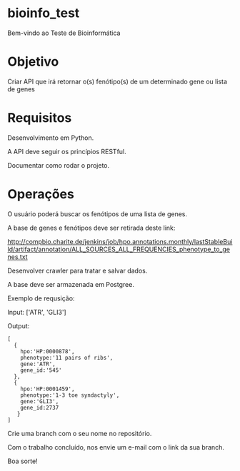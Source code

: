 # bioinfo_test
Bem-vindo ao Teste de Bioinformática

# Objetivo
Criar API que irá retornar o(s) fenótipo(s) de um determinado gene ou lista de genes

# Requisitos
Desenvolvimento em Python.

A API deve seguir os princípios RESTful.

Documentar como rodar o projeto.

# Operações
O usuário poderá buscar os fenótipos de uma lista de genes.

A base de genes e fenótipos deve ser retirada deste link:

http://compbio.charite.de/jenkins/job/hpo.annotations.monthly/lastStableBuild/artifact/annotation/ALL_SOURCES_ALL_FREQUENCIES_phenotype_to_genes.txt

Desenvolver crawler para tratar e salvar dados.

A base deve ser armazenada em Postgree.


Exemplo de requsição:

Input: ['ATR', 'GLI3']

Output: 
```
[
  {
    hpo:'HP:0000878', 
    phenotype:'11 pairs of ribs', 
    gene:'ATR', 
    gene_id:'545'
  }, 
  {
    hpo:'HP:0001459', 
    phenotype:'1-3 toe syndactyly', 
    gene:'GLI3', 
    gene_id:2737
   }
]
```

Crie uma branch com o seu nome no repositório.

Com o trabalho concluído, nos envie um e-mail com o link da sua branch.

Boa sorte!
